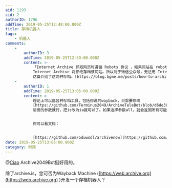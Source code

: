 ```yaml
---
aid: 1193
cid: 2
authorID: 1796
addTime: 2019-05-25T12:48:00.000Z
title: 存档机器人
tags:
    - 机器人
comments:
    -
        authorID: 3
        addTime: 2019-05-25T12:59:00.000Z
        content: >-
            「Internet Archive 抓取网页时遵循 Robots 协议 ，如果网站在 robots.txt 中声明禁止搜索引擎抓取，那么
            Internet Archive 将拒绝存档该网站。所以对于微信公众号，无法用 Internet Archive 进行存档的。」
            这篇介绍了这两种存档。[https://blog.bgme.me/posts/how-to-archive-a-web-page/](https://blog.bgme.me/posts/how-to-archive-a-web-page/)
    -
        authorID: 1
        addTime: 2019-05-25T13:05:00.000Z
        content: >-
            理论上可以选各种存档工具，包括你说的wayback，只需要修改
            [https://github.com/Terminus2049/ArchiveTeleBot/blob/d6de38f0f068c4897093bece2abf3f222e7b2235/ArchiveTeleBot.py#L16](https://github.com/Terminus2049/ArchiveTeleBot/blob/d6de38f0f068c4897093bece2abf3f222e7b2235/ArchiveTeleBot.py#L16)
            后面的参数就行，把is改为ia就可以了。如果选择参数all，就会返回所有可能的存档机器人。


            你可以看文档：


            [https://github.com/oduwsdl/archivenow](https://github.com/oduwsdl/archivenow)
date: 2019-05-25T13:05:00.000Z
category: 时政
---
```


@[Ciao](/member/Ciao) Archive2049Bot挺好用的。

除了archive.is，您可否为Wayback Machine ([https://web.archive.org](https://web.archive.org) )开发一个存档机器人？
